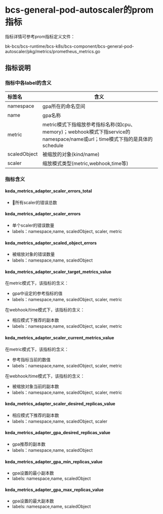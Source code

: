 # bcs-general-pod-autoscaler的prom指标

指标详情可参考prom指标定义文件：

bk-bcs/bcs-runtime/bcs-k8s/bcs-component/bcs-general-pod-autoscaler/pkg/metrics/prometheus_metrics.go

## 指标说明

### 指标中各label的含义

| 标签名       | 含义                                                         |
| :----------- | ------------------------------------------------------------ |
| namespace    | gpa所在的命名空间                                            |
| name         | gpa名称                                                      |
| metric       | metric模式下指缩放参考指标名称(如cpu、memory)；webhook模式下指service的namespace/name或url；time模式下指的是具体的schedule |
| scaledObject | 被缩放的对象(kind/name)                                      |
| scaler       | 缩放模式类型(metric,webhook,time等)                          |

### 指标含义

#### keda_metrics_adapter_scaler_errors_total

- 所有scaler的错误总数

#### keda_metrics_adapter_scaler_errors

- 单个scaler的错误数量
- labels：namespace,name, scaledObject, scaler, metric

#### keda_metrics_adapter_scaled_object_errors

- 被缩放对象的错误数量
- labels：namespace,name, scaledObject

#### keda_metrics_adapter_scaler_target_metrics_value

在metric模式下，该指标的含义：

- gpa中设定的参考指标的值
- labels：namespace,name, scaledObject, scaler, metric

在webhook/time模式下，该指标的含义：

- 相应模式下推荐的副本数
- labels：namespace,name, scaledObject, scaler, metric

#### keda_metrics_adapter_scaler_current_metrics_value

在metric模式下，该指标的含义：

- 参考指标当前的数值
- labels：namespace,name, scaledObject, scaler, metric

在webhook/time模式下，该指标的含义：

- 被缩放对象当前的副本数
- labels：namespace,name, scaledObject, scaler, metric

#### keda_metrics_adapter_scaler_desired_replicas_value

- 相应模式下推荐的副本数
- labels：namespace,name, scaledObject, scaler

#### keda_metrics_adapter_gpa_desired_replicas_value

- gpa推荐的副本数
- labels：namespace,name, scaledObject

#### keda_metrics_adapter_gpa_min_replicas_value

- gpa设置的最小副本数
- labels: namespace,name, scaledObject

#### keda_metrics_adapter_gpa_max_replicas_value

- gpa设置的最大副本数
- labels: namespace,name, scaledObject
